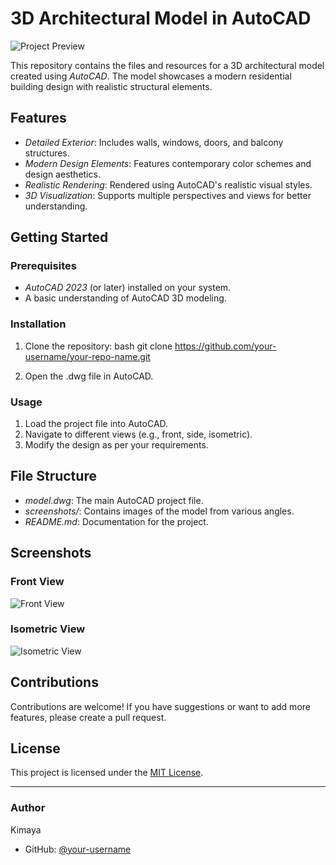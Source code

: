 # 3D Architectural Model in AutoCAD

![Project Preview](link.jpg)

This repository contains the files and resources for a 3D architectural model created using *AutoCAD*. The model showcases a modern residential building design with realistic structural elements.

## Features

- *Detailed Exterior*: Includes walls, windows, doors, and balcony structures.
- *Modern Design Elements*: Features contemporary color schemes and design aesthetics.
- *Realistic Rendering*: Rendered using AutoCAD's realistic visual styles.
- *3D Visualization*: Supports multiple perspectives and views for better understanding.

## Getting Started

### Prerequisites

- *AutoCAD 2023* (or later) installed on your system.
- A basic understanding of AutoCAD 3D modeling.

### Installation

1. Clone the repository:
   bash
   git clone https://github.com/your-username/your-repo-name.git
   
2. Open the .dwg file in AutoCAD.

### Usage

1. Load the project file into AutoCAD.
2. Navigate to different views (e.g., front, side, isometric).
3. Modify the design as per your requirements.

## File Structure

- *model.dwg*: The main AutoCAD project file.
- *screenshots/*: Contains images of the model from various angles.
- *README.md*: Documentation for the project.

## Screenshots

### Front View
![Front View](link-to-your-front-view.jpg)

### Isometric View
![Isometric View](link-to-your-isometric-view.jpg)

## Contributions

Contributions are welcome! If you have suggestions or want to add more features, please create a pull request.

## License

This project is licensed under the [MIT License](LICENSE).

---

### Author

Kimaya
- GitHub: [@your-username](https://github.com/Kimaya159)

